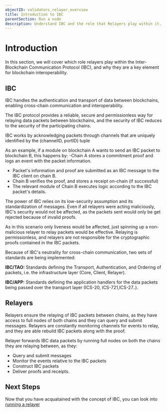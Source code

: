 ```yaml
---
objectID: validators_relayer_overview
title: Introduction to IBC
parentSection: Run a node
description: Understand IBC and the role that Relayers play within it.
---
```


# Introduction


In this section, we will cover which role relayers play within the Inter-Blockchain Communication Protocol (IBC), and why they are a key element for blockchain interoperability.



## IBC


IBC handles the authentication and transport of data between blockchains, enabling cross-chain communication and interoperability.

The IBC protocol provides a reliable, secure and permissionless way for relaying data packets between blockchains, and the security of IBC reduces to the security of the participating chains.

IBC works by acknowledging packets through channels that are uniquely identified by the (channelID, portID) tuple


As an example, if a module on blockchain A wants to send an IBC packet to blockchain B, this happens by:
-Chain A stores a commitment proof and logs an event with the packet information. 
- Packet's information and proof are submitted as an IBC message to the IBC client on chain B.
- Chain B verifies the proof, and stores a receipt on-chain (if successful)
- The relevant module of Chain B executes logic according to the IBC packet's details.


 The power of IBC relies on its low-security assumption and its standardization of messages. Even if all relayers were acting maliciously, IBC's security would not be affected, as the packets sent would only be get rejected because of invalid proofs.

As in this scenario only liveness would be affected, just spinning up a non-malicious relayer to relay packets would be effective. Relaying is permissionless, and relayers are not responsible for the cryptographic proofs contained in the IBC packets.

Because of IBC's neutrality for cross-chain communication, two sets of standards are being implemented:

**IBC/TAO:** Standards defining the Transport, Authentication, and Ordering of packets, i.e. the infrastructure layer (Core, Client, Relayer).

**IBC/APP:** Standards defining the application handlers for the data packets being passed over the transport layer (ICS-20, ICS-721,ICS-27..).



## Relayers
Relayers ensure the relaying of IBC packets between chains, as they have access to full nodes of both chains and  they can query and submit messages. Relayers are constantly monitoring channels for events to relay, and they are able rebuild IBC packets along with the proof. 


Relayer forwards IBC data packets by running full nodes on both the chains they are relaying between, as they:
- Query and submit messages
- Monitor the events relative to the IBC packets
- Construct IBC packets
- Deliver proofs and receipts.

## Next Steps
Now that you have acquatained with the concept of IBC, you can look into [running a relayer](../running-a-relayer/running-a-relayer)